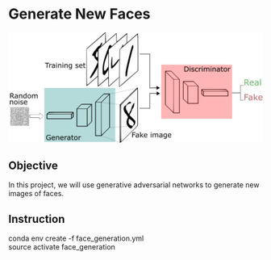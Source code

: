 # Generate New Faces
<img src="GANs.png">

## Objective
In this project, we will use generative adversarial networks to generate new images of faces.

## Instruction
conda env create -f face_generation.yml <br>
source activate face_generation
